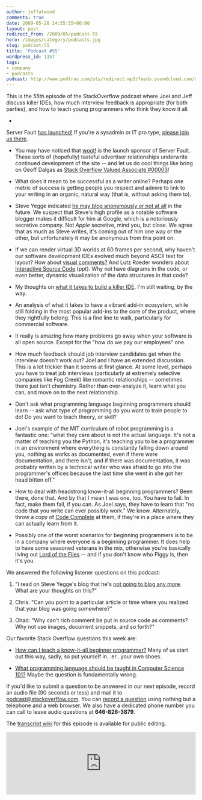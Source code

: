 ```yaml
---
author: jeffatwood
comments: true
date: 2009-05-28 14:55:55+00:00
layout: post
redirect_from: /2009/05/podcast-55
hero: /images/category/podcasts.jpg
slug: podcast-55
title: 'Podcast #55'
wordpress_id: 1357
tags:
- company
- podcasts
podcast: http://www.podtrac.com/pts/redirect.mp3/feeds.soundcloud.com/stream/14377258-stack-exchange-stack-overflow-podcast-23.mp3
---
```


This is the 55th episode of the StackOverflow podcast where Joel and Jeff discuss killer IDEs, how much interview feedback is appropriate (for both parties), and how to teach young programmers who think they know it all.






  * 
Server Fault [has launched!](http://blog.stackoverflow.com/2009/05/server-fault-public-beta-launches/) If you're a sysadmin or IT pro type, [please join us there](http://serverfault.com).   



  * You may have noticed that [woot!](http://www.woot.com/) is the launch sponsor of Server Fault. These sorts of (hopefully) tasteful advertiser relationships underwrite continued development of the site -- and let us do cool things like bring on Geoff Dalgas as [Stack Overflow Valued Associate #00003](http://blog.stackoverflow.com/2009/05/welcome-stack-overflow-valued-associate-00003/)!


  * What does it mean to be successful as a writer online? Perhaps one metric of success is getting people you respect and admire to link to your writing in an organic, natural way (that is, without asking them to).


  * Steve Yegge indicated [he may blog anonymously or not at all](http://steve-yegge.blogspot.com/2009/05/programmers-view-of-universe-part-3.html) in the future. We suspect that Steve's high profile as a notable software blogger makes it difficult for him at Google, which is a notoriously secretive company. Not _Apple_ secretive, mind you, but close. We agree that as much as Steve writes, it's coming out of him one way or the other, but unfortunately it may be anonymous from this point on. 


  * If we can render virtual 3D worlds at 60 frames per second, why haven't our software development IDEs evolved much beyond ASCII text for layout? How about [visual comments?](http://www.scribd.com/doc/6889812/Visual-Comments) And Lutz Roeder wonders about [Interactive Source Code](http://www.lutzroeder.com/paper/InteractiveSourceCode.ppt) (ppt). Why not have diagrams in the code, or even better, dynamic visualization of the data structures in that code?  



  * My thoughts on [what it takes to build a killer IDE](http://www.codinghorror.com/blog/archives/000195.html). I'm still waiting, by the way.  



  * An analysis of what it takes to have a vibrant add-in ecosystem, while still folding in the most popular add-ins to the core of the product, where they rightfully belong. This is a fine line to walk, particularly for commercial software.


  * It really is amazing how many problems go away when your software is all open source. Except for the "how do we pay our employees" one.


  * How much feedback should job interview candidates get when the interview doesn't work out? Joel and I have an extended discussion. This is a lot trickier than it seems at first glance. At some level, perhaps you have to treat job interviews (particularly at extremely selective companies like Fog Creek) like romantic relationships -- sometimes there just isn't chemistry. Rather than over-analyze it, learn what you can, and move on to the next relationship.


  * Don't ask what programming language beginning programmers should learn -- ask what type of programming do you want to train people to do! Do you want to teach theory, or skill?   



  * Joel's example of the MIT curriculum of robot programming is a fantastic one: "what they care about is not the actual language. It's not a matter of teaching you the Python, it's teaching you to be a programmer in an environment where everything is constantly falling down around you, nothing as works as documented, even if there were documentation, and there isn't, and if there was documentation, it was probably written by a technical writer who was afraid to go into the programmer's offices because the last time she went in she got her head bitten off."


  * How to deal with headstrong know-it-all beginning programmers? Been there, done that. And by that I mean I was one, too. You have to fail. In fact, make them fail, if you can. As Joel says, they have to learn that "no code that you write can ever possibly work." We know. Alternately, throw a copy of [Code Complete](http://www.amazon.com/exec/obidos/ASIN/0735619670/codinghorror-20) at them, if they're in a place where they can actually learn from it.


  * Possibly one of the worst scenarios for beginning programmers is to be in a company where everyone is a beginning programmer. It does help to have some seasoned veterans in the mix, otherwise you're basically living out [Lord of the Flies](http://www.amazon.com/dp/0399529209/?tag=codinghorror-20) -- and if you don't know who Piggy is, then it's you.




We answered the following listener questions on this podcast:






  1. "I read on Steve Yegge's blog that he's [not going to blog any more](http://steve-yegge.blogspot.com/2009/05/programmers-view-of-universe-part-3.html). What are your thoughts on this?"


  2. Chris: "Can you point to a particular article or time where you realized that your blog was going somewhere?"


  3. Ohad: "Why can't rich comment be put in source code as comments? Why not use images, document snippets, and so forth?"




Our favorite Stack Overflow questions this week are:






  * [How can I teach a know-it-all beginner programmer?](http://stackoverflow.com/questions/868301/how-can-i-teach-a-know-it-all-beginner-programmer) Many of us start out this way, sadly, so put yourself in.. er.. your own shoes.[  
](http://stackoverflow.com/questions/332952/whats-up-with-o1)


  * [What programming language should be taught in Computer Science 101?](http://stackoverflow.com/questions/309160/what-programming-language-should-be-taught-in-computer-science-101) Maybe the question is fundamentally wrong.  






If you'd like to submit a question to be answered in our next episode, record an audio file (90 seconds or less) and mail it to [podcast@stackoverflow.com](mailto:podcast@stackoverflow.com). You can [record a question](http://blog.stackoverflow.com/index.php/2008/05/recording-podcast-questions-using-your-telephone/) using nothing but a telephone and a web browser. We also have a dedicated phone number you can call to leave audio questions at **646-826-3879**.






The [transcript wiki](https://stackoverflow.fogbugz.com/default.asp?W29056) for this episode is available for public editing.

<iframe width="100%" height="166" scrolling="no" frameborder="no" src="https://w.soundcloud.com/player/?url=https%3A//api.soundcloud.com/tracks/14377258&amp;color=ff5500&amp;auto_play=false&amp;hide_related=false&amp;show_comments=true&amp;show_user=true&amp;show_reposts=false"></iframe>
